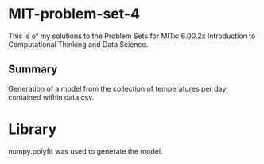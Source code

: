 # MIT-problem-set-4
This is of my solutions to the  Problem Sets for MITx: 6.00.2x Introduction to Computational Thinking and Data Science.

## Summary
Generation of a model from the collection of temperatures per day contained within data.csv.

# Library
numpy.polyfit was used to generate the model.
